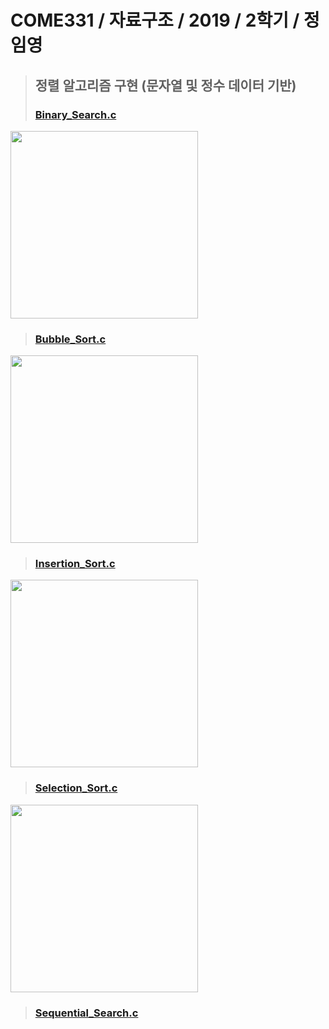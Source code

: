 # COME331 / 자료구조 / 2019 / 2학기 / 정임영 





>   ## 정렬 알고리즘 구현 (문자열 및 정수 데이터 기반)
>   ### [Binary_Search.c](https://github.com/KwonHyeonSu/2019_2_DataStructure/blob/master/Binary_Search)
<img src = https://user-images.githubusercontent.com/48755297/99366804-741f2580-28fc-11eb-8532-a09b488c4d5f.png width = "300">

>   ### [Bubble_Sort.c](https://github.com/KwonHyeonSu/2019_2_DataStructure/blob/master/Bubble_Sort)
<img src = https://user-images.githubusercontent.com/48755297/99366597-2c000300-28fc-11eb-9a59-5affb945ba3f.png width = "300">

>   ### [Insertion_Sort.c](https://github.com/KwonHyeonSu/2019_2_DataStructure/blob/master/Insertion_Sort)
<img src = https://user-images.githubusercontent.com/48755297/99366588-299da900-28fc-11eb-8127-12b8f953aef0.png width = "300">

>   ### [Selection_Sort.c](https://github.com/KwonHyeonSu/2019_2_DataStructure/blob/master/Selection_Sort)  
<img src = https://user-images.githubusercontent.com/48755297/99366599-2c989980-28fc-11eb-87b5-a244567969ef.png width = "300">

>   ### [Sequential_Search.c](https://github.com/KwonHyeonSu/2019_2_DataStructure/blob/master/Sequential_Search)
